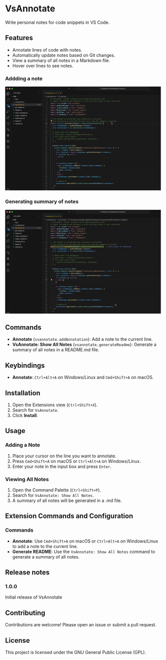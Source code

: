 # VsAnnotate

Write personal notes for code snippets in VS Code.

## Features

- Annotate lines of code with notes.
- Automatically update notes based on Git changes.
- View a summary of all notes in a Markdown file.
- Hover over lines to see notes.

### Addding a note

<img src="https://raw.githubusercontent.com/xfated/vsannotate/main/assets/AddNoteExample.gif" />


### Generating summary of notes

<img src="https://raw.githubusercontent.com/xfated/vsannotate/main/assets/GetSummaryExample.gif" />

## Commands

- **Annotate** (`vsannotate.addAnnotation`): Add a note to the current line.
- **VsAnnotate: Show All Notes** (`vsannotate.generateReadme`): Generate a summary of all notes in a README.md file.

## Keybindings

- **Annotate**: `Ctrl+Alt+A` on Windows/Linux and `Cmd+Shift+A` on macOS.

## Installation

1. Open the Extensions view (`Ctrl+Shift+X`).
2. Search for `VsAnnotate`.
3. Click **Install**.

## Usage

### Adding a Note

1. Place your cursor on the line you want to annotate.
2. Press `Cmd+Shift+A` on macOS or `Ctrl+Alt+A` on Windows/Linux.
3. Enter your note in the input box and press `Enter`.

### Viewing All Notes

1. Open the Command Palette (`Ctrl+Shift+P`).
2. Search for `VsAnnotate: Show All Notes`.
3. A summary of all notes will be generated in a .md file.

## Extension Commands and Configuration

### Commands

- **Annotate**: Use `Cmd+Shift+A` on macOS or `Ctrl+Alt+A` on Windows/Linux to add a note to the current line.
- **Generate README**: Use the `VsAnnotate: Show All Notes` command to generate a summary of all notes.

## Release notes

### 1.0.0

Initial release of VsAnnotate

## Contributing

Contributions are welcome! Please open an issue or submit a pull request.

## License

This project is licensed under the GNU General Public License (GPL).
